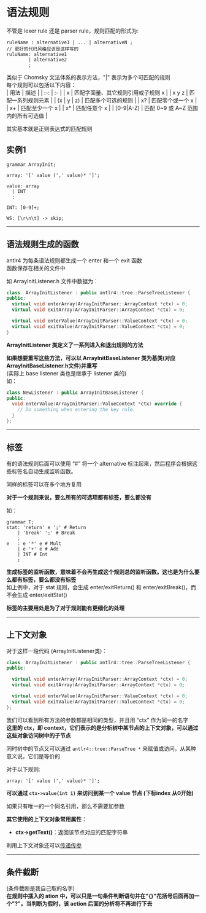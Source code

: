 # 语法规则  

不管是 lexer rule 还是 parser rule，规则匹配的形式为:  
``` Antlr4
ruleName : alternative1 | ... | alternativeN ;
// 更好的代码风格应该是这样写的
ruluName: alternative1
        | alternative2
        ;
```

类似于 Chomsky 文法体系的表示方法，"|" 表示为多个可匹配的规则  
每个规则可以包括以下内容：  
| 用法 | 描述 |
| :-: | :- |
| x | 匹配字面量、其它规则引用或子规则 x |
| x y z | 匹配一系列规则元素 |
| (x \| y \| z) | 匹配多个可选的规则 |
| x? | 匹配零个或一个 x |
| x+ | 匹配至少一个 x |
| x* | 匹配任意个 x |
| [0-9\|A-Z] | 匹配 0\~9 或 A\~Z 范围内的所有可选值 |  

其实基本就是正则表达式的匹配规则  

## 实例1
``` Antlr4
grammar ArrayInit;

array: '[' value (',' value)* ']';  

value: array
  | INT
  ;

INT: [0-9]+;

WS: [\r\n\t] -> skip;
```

----------

## 语法规则生成的函数

antlr4 为每条语法规则都生成一个 enter 和一个 exit 函数  
函数保存在相关的文件中  

如 ArrayInitListener.h 文件中数据为：  
``` c++
class  ArrayInitListener : public antlr4::tree::ParseTreeListener {
public:
  virtual void enterArray(ArrayInitParser::ArrayContext *ctx) = 0;
  virtual void exitArray(ArrayInitParser::ArrayContext *ctx) = 0;

  virtual void enterValue(ArrayInitParser::ValueContext *ctx) = 0;
  virtual void exitValue(ArrayInitParser::ValueContext *ctx) = 0;
}
```

**ArrayInitListener 类定义了一系列进入和退出规则的方法**

**如果想要重写这些方法，可以以 ArrayInitBaseListener 类为基类(对应ArrayInitBaseListener.h文件)并重写**  
(实际上 base listener 类也是继承于 listener 类的)  
如：  
``` c++
class NewListener : public ArrayInitBaseListener {
public:
  void enterValue(ArrayInitParser::ValueContext *ctx) override {
	// Do something when entering the key rule.
  }
};
```

----------------

## 标签
有的语法规则后面可以使用 “#” 将一个 alternative 标注起来，然后程序会根据这些标签名自动生成监听函数。  

同样的标签可以在多个地方复用  

**对于一个规则来说，要么所有的可选项都有标签，要么都没有**  

如：  
``` Antlr4
grammar T;
stat: 'return' e ';' # Return
 	| 'break' ';' # Break
 	;
e   : e '*' e # Mult
    | e '+' e # Add
    | INT # Int
    ;
```

**生成标签的监听函数，意味着不会再生成这个规则总的监听函数。这也是为什么要么都有标签，要么都没有标签**  
如上例中，对于 stat 规则，会生成 enter/exitReturn() 和 enter/exitBreak()，而不会生成 enter/exitStat()  

**标签的主要用处是为了对于规则能有更细化的处理**  

-------------

## 上下文对象
对于这样一段代码 (ArrayInitListener类)：  
``` c++
class  ArrayInitListener : public antlr4::tree::ParseTreeListener {
public:

  virtual void enterArray(ArrayInitParser::ArrayContext *ctx) = 0;
  virtual void exitArray(ArrayInitParser::ArrayContext *ctx) = 0;

  virtual void enterValue(ArrayInitParser::ValueContext *ctx) = 0;
  virtual void exitValue(ArrayInitParser::ValueContext *ctx) = 0;
};
```

我们可以看到所有方法的参数都是相同的类型，并且用 “ctx” 作为同一的名字  
**这里的 ctx，即 context，它们表示的是分析树中某节点的上下文对象，可以通过这些对象访问树中的子节点**  

同时树中的节点又可以通过 `antlr4::tree::ParseTree *` 来赋值或访问，从某种意义说，它们是等价的  

对于以下规则:  
``` antlr4
array: '[' value (',' value)* ']';  
```
**可以通过 `ctx->value(int i)` 来访问到某一个 value 节点 (下标index 从0开始)**  

如果只有唯一的一个同名引用，那么不需要加参数  

**其它使用的上下文对象常用属性**：  
* **ctx->getText()**：返回该节点对应的匹配字符串

利用上下文对象还可以[传递传参](5.传递参数.md#上下文对象)

------------------

## 条件截断
(条件截断是我自己取的名字)  
**在规则中插入的 ation 中，可以只是一句条件判断语句并在"{}"花括号后面再加一个"?"。当判断为假时，该 action 后面的分析将不再进行下去**
